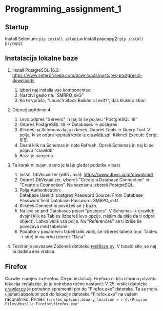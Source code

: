 # Programming_assignment_1

## Startup

Install Selenium: `pip install selenium`
Install psycopg2: `pip install psycopg2`

## Instalacija lokalne baze

1. Install PostgreSQL 16.2: https://www.enterprisedb.com/downloads/postgres-postgresql-downloads
    1. Izberi naj installa vse komponenteq
    2. Nastavi geslo na: `SMRPO_skG"
    3. Ko te vpraša, "Launch Stack Builder at exit?", daš klukico stran
2. Odpreš pgAdmin 4
    1. Levo odpreš "Servers" in naj bi se pojavu "PostgreSQL 16"
    2. Odpreš PostgreSQL 16 -> Databases -> postgres
    3. Klikneš na Schemas da jo izbereš. Odpreš Tools -> Query Tool. V polje, ki se odpre kopiraš kodo iz [crawldb.sql](https://github.com/kristofzupan/IEPS-Assignments/tree/main/Programming_assignment_1/crawldb.sql). Klikneš Execute Script (F5)
    4. Desni klik na Schemas in nato Refresh. Opreš Schemas in naj bi se pojavu "crawldb"
    5. Baza je narejena

3. Ta korak ni nujen, samo je lažje gledat podatke v bazi
    1. Install DbVisualizer (with Java): https://www.dbvis.com/download/ 
    2. Odpreš DbVisualizer, izbereš "Create a Database Connection" in "Create a Connection". Na seznamu izbereš PostgreSQL.
    3. Polja Authentication:\
    Database Userid: postgres
    Password Source: From Database Password field
    Database Password: SMRPO_skG
    4. Klikneš Connect in povežeš se z bazo.
    5. Na levi se pod Databases pojavi "postgres". V Schemas -> crawldb dvojni klik na Tables (izbereš levo opcijo, mislim da piše da ti odpre object). Lahko vidiš vsa polja. Na "References" se ti izriše še povezava med tabelami.
    6. Podatke v posamezni tabeli lahk vidiš, če izbereš tabelo (npr. Tables -> site) in na vrhu izbereš "Data"

4. Testiranje povezave
    Zaženeš datoteko [testBaze.py](https://github.com/kristofzupan/IEPS-Assignments/tree/main/Programming_assignment_1/testBaze.py). V tabelo site, se naj bi dodala ena vrstica.

## Firefox

Crawler narejen za Firefox.
Če pri instalaciji Firefoxa ni bila izbrana privzeta lokacija instalacije, jo je potrebno ročno nastaviti:
V 25. vrstici datoteke [crawler.py](https://github.com/kristofzupan/IEPS-Assignments/tree/main/Programming_assignment_1/crawler.py) je
potrebno spremeniti pot do "Firefox.exe" datoteke. Ta se mora ujemati absolutni poti do lokacije datoteke "Firefox.exe" na vašem računalniku.
Primer: `firefox_options.binary_location = r'C:\Program Files\Mozilla Firefox\firefox.exe'`